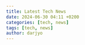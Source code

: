 ```yaml
---
title: Latest Tech News
date: 2024-06-30 04:11 +0200
categories: [tech, news]
tags: [tech, news]
author: darjyo
---
```



<rssapp-carousel id="tRA20bF3EplcYNnj">
</rssapp-carousel>

<script src="https://widget.rss.app/v1/carousel.js" type="text/javascript" async>
  
</script>
